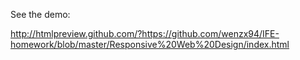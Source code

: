 See the demo: 

http://htmlpreview.github.com/?https://github.com/wenzx94/IFE-homework/blob/master/Responsive%20Web%20Design/index.html

